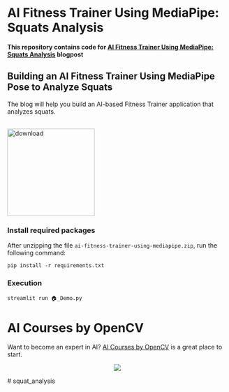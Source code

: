 # AI Fitness Trainer Using MediaPipe: Squats Analysis

**This repository contains code for [AI Fitness Trainer Using MediaPipe: Squats Analysis](https://learnopencv.com/ai-fitness-trainer-using-mediapipe/) blogpost**

## Building an AI Fitness Trainer Using MediaPipe Pose to Analyze Squats

The blog will help you build an AI-based Fitness Trainer application that analyzes squats. <br> <br> 

[<img src="https://learnopencv.com/wp-content/uploads/2022/07/download-button-e1657285155454.png" alt="download" width="200">](https://www.dropbox.com/scl/fo/zzzj97nb0qfvp6y5bb4i1/h?dl=1&rlkey=kocz4scgphsgt88xy9k6vktxx)



### Install required packages

After unzipping the file `ai-fitness-trainer-using-mediapipe.zip`, run the following command:
```
pip install -r requirements.txt
```

### Execution

```
streamlit run 🏠️_Demo.py
```

# AI Courses by OpenCV

Want to become an expert in AI? [AI Courses by OpenCV](https://opencv.org/courses/) is a great place to start. 

<a href="https://opencv.org/courses/">
<p align="center"> 
<img src="https://learnopencv.com/wp-content/uploads/2023/01/AI-Courses-By-OpenCV-Github.png">
</p>
</a>
# squat_analysis
